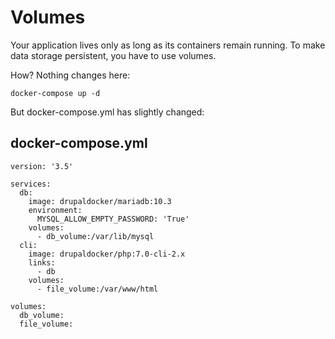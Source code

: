 Volumes
===================

Your application lives only as long as its containers remain running. To make data storage persistent, you have to use volumes.

How? Nothing changes here:

```
docker-compose up -d
```

But docker-compose.yml has slightly changed:

## docker-compose.yml
```
version: '3.5'

services:
  db:
    image: drupaldocker/mariadb:10.3
    environment:
      MYSQL_ALLOW_EMPTY_PASSWORD: 'True'
    volumes:
      - db_volume:/var/lib/mysql
  cli:
    image: drupaldocker/php:7.0-cli-2.x
    links:
      - db
    volumes:
      - file_volume:/var/www/html

volumes:
  db_volume:
  file_volume:
```
